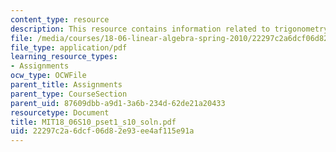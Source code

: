 ```yaml
---
content_type: resource
description: This resource contains information related to trigonometry formulas.
file: /media/courses/18-06-linear-algebra-spring-2010/22297c2a6dcf06d82e93ee4af115e91a_MIT18_06S10_pset1_s10_soln.pdf
file_type: application/pdf
learning_resource_types:
- Assignments
ocw_type: OCWFile
parent_title: Assignments
parent_type: CourseSection
parent_uid: 87609dbb-a9d1-3a6b-234d-62de21a20433
resourcetype: Document
title: MIT18_06S10_pset1_s10_soln.pdf
uid: 22297c2a-6dcf-06d8-2e93-ee4af115e91a
---
```

